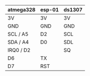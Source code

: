 



| atmega328 | esp-01 | ds1307 |
|----|----|----|
| 3V | 3V | 3V |
| GND | GND | GND |
| SCL / A5 | D2 | SCL |
| SDA / A4 | D0 | SDL |
| IRQ0 / D2 | | SQ |
| D6 | TX | |
| D7 | RST | |

